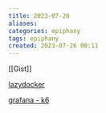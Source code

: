 ```yaml
---
title: 2023-07-26
aliases: 
categories: epiphany
tags: epiphany
created: 2023-07-26 00:11
---
```


[[Gist]]

[lazydocker](https://github.com/jesseduffield/lazydocker)

[grafana - k6](https://k6.io/)
